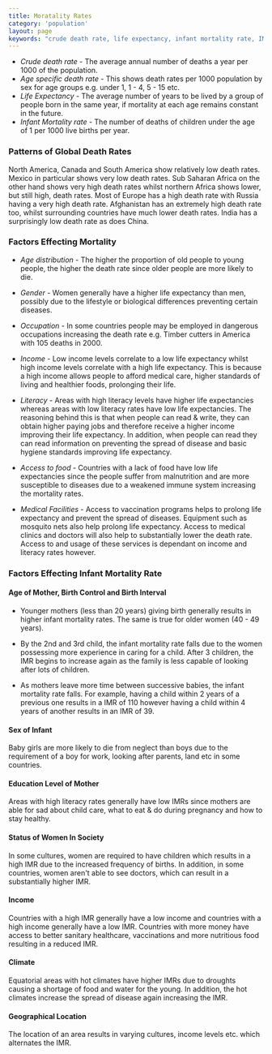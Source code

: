 ```yaml
---
title: Moratality Rates
category: 'population'
layout: page
keywords: "crude death rate, life expectancy, infant mortality rate, IMR, death rate, birth rate, fertility rate, population change"
---
```


- _Crude death rate_ - The average annual number of deaths a year per 1000 of the population.
- _Age specific death rate_ - This shows death rates per 1000 population by sex for age groups e.g. under 1, 1 - 4, 5 - 15 etc.
- _Life Expectancy_ - The average number of years to be lived by a group of people born in the same year, if mortality at each age remains constant in the future. 
- _Infant Mortality rate_ - The number of deaths of children under the age of 1 per 1000 live births per year.

### Patterns of Global Death Rates

North America, Canada and South America show relatively low death rates. Mexico in particular shows very low death rates. Sub Saharan Africa on the other hand shows very high death rates whilst northern Africa shows lower, but still high, death rates. Most of Europe has a high death rate with Russia having a very high death rate. Afghanistan has an extremely high death rate too, whilst surrounding countries have much lower death rates. India has a surprisingly low death rate as does China. 

### Factors Effecting Mortality

- _Age distribution_ - The higher the proportion of old people to young people, the higher the death rate since older people are more likely to die. 

- _Gender_ - Women generally have a higher life expectancy than men, possibly due to the lifestyle or biological differences preventing certain diseases. 

- _Occupation_ - In some countries people may be employed in dangerous occupations increasing the death rate e.g. Timber cutters in America with 105 deaths in 2000. 

- _Income_ - Low income levels correlate to a low life expectancy whilst high income levels correlate with a high life expectancy. This is because a high income allows people to afford medical care, higher standards of living and healthier foods, prolonging their life. 

- _Literacy_ - Areas with high literacy levels have higher life expectancies whereas areas with low literacy rates have low life expectancies. The reasoning behind this is that when people can read & write, they can obtain higher paying jobs and therefore receive a higher income improving their life expectancy. In addition, when people can read they can read information on preventing the spread of disease and basic hygiene standards improving life expectancy. 

- _Access to food_ - Countries with a lack of food have low life expectancies since the people suffer from malnutrition and are more susceptible to diseases due to a weakened immune system increasing the mortality rates. 

- _Medical Facilities_ - Access to vaccination programs helps to prolong life expectancy and prevent the spread of diseases. Equipment such as mosquito nets also help prolong life expectancy. Access to medical clinics and doctors will also help to substantially lower the death rate. Access to and usage of these services is dependant on income and literacy rates however.

### Factors Effecting Infant Mortality Rate

#### Age of Mother, Birth Control and Birth Interval

- Younger mothers (less than 20 years) giving birth generally results in higher infant mortality rates. The same is true for older women (40 - 49 years).

- By the 2nd and 3rd child, the infant mortality rate falls due to the women possessing more experience in caring for a child. After 3 children, the IMR begins to increase again as the family is less capable of looking after lots of children.

- As mothers leave more time between successive babies, the infant mortality rate falls. For example, having a child within 2 years of a previous one results in a IMR of 110 however having a child within 4 years of another results in an IMR of 39. 

#### Sex of Infant

Baby girls are more likely to die from neglect than boys due to the requirement of a boy for work, looking after parents, land etc in some countries. 

#### Education Level of Mother

Areas with high literacy rates generally have low IMRs since mothers are able for sad about child care, what to eat & do during pregnancy and how to stay healthy. 

#### Status of Women In Society

In some cultures, women are required to have children which results in a high IMR due to the increased frequency of births. In addition, in some countries, women aren't able to see doctors, which can result in a substantially higher IMR. 

#### Income

Countries with a high IMR generally have a low income and countries with a high income generally have a low IMR. Countries with more money have access to better sanitary healthcare, vaccinations and more nutritious food resulting in a reduced IMR. 

#### Climate

Equatorial areas with hot climates have higher IMRs due to droughts causing a shortage of food and water for the young. In addition, the hot climates increase the spread of disease again increasing the IMR.  

#### Geographical Location

The location of an area results in varying cultures, income levels etc. which alternates the IMR. 